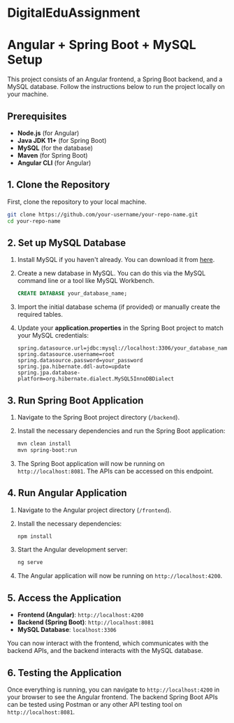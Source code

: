 # DigitalEduAssignment

# Angular + Spring Boot + MySQL Setup

This project consists of an Angular frontend, a Spring Boot backend, and a MySQL database. Follow the instructions below to run the project locally on your machine.

## Prerequisites

- **Node.js** (for Angular)
- **Java JDK 11+** (for Spring Boot)
- **MySQL** (for the database)
- **Maven** (for Spring Boot)
- **Angular CLI** (for Angular)

## 1. Clone the Repository

First, clone the repository to your local machine.

```bash
git clone https://github.com/your-username/your-repo-name.git
cd your-repo-name
```

## 2. Set up MySQL Database

1. Install MySQL if you haven't already. You can download it from [here](https://dev.mysql.com/downloads/installer/).
   
2. Create a new database in MySQL. You can do this via the MySQL command line or a tool like MySQL Workbench.

   ```sql
   CREATE DATABASE your_database_name;
   ```

3. Import the initial database schema (if provided) or manually create the required tables.

4. Update your **application.properties** in the Spring Boot project to match your MySQL credentials:

   ```properties
   spring.datasource.url=jdbc:mysql://localhost:3306/your_database_name
   spring.datasource.username=root
   spring.datasource.password=your_password
   spring.jpa.hibernate.ddl-auto=update
   spring.jpa.database-platform=org.hibernate.dialect.MySQL5InnoDBDialect
   ```

## 3. Run Spring Boot Application

1. Navigate to the Spring Boot project directory (`/backend`).

2. Install the necessary dependencies and run the Spring Boot application:

   ```bash
   mvn clean install
   mvn spring-boot:run
   ```

3. The Spring Boot application will now be running on `http://localhost:8081`. The APIs can be accessed on this endpoint.

## 4. Run Angular Application

1. Navigate to the Angular project directory (`/frontend`).

2. Install the necessary dependencies:

   ```bash
   npm install
   ```

3. Start the Angular development server:

   ```bash
   ng serve
   ```

4. The Angular application will now be running on `http://localhost:4200`.

## 5. Access the Application

- **Frontend (Angular)**: `http://localhost:4200`
- **Backend (Spring Boot)**: `http://localhost:8081`
- **MySQL Database**: `localhost:3306`

You can now interact with the frontend, which communicates with the backend APIs, and the backend interacts with the MySQL database.

## 6. Testing the Application

Once everything is running, you can navigate to `http://localhost:4200` in your browser to see the Angular frontend. The backend Spring Boot APIs can be tested using Postman or any other API testing tool on `http://localhost:8081`.
